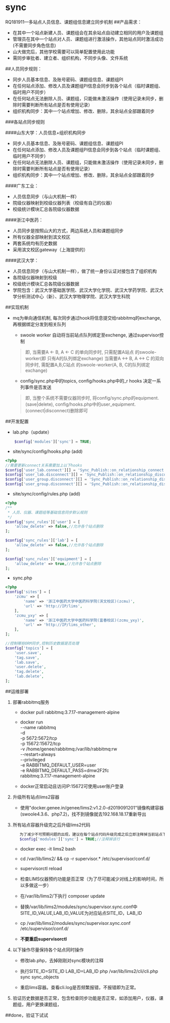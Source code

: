 # sync
RQ181911—多站点人员信息、课题组信息建立同步机制
##产品需求：
* 在其中一个站点新建人员、课题组会在其余站点自动建立相同的用户及课题组
* 管理员在其中一个站点对人员、课题组进行激活操作，其他站点同时激活成功(不需要同步角色信息)
* 山大做完后，其他学校需要可以简单配置使用此功能
* 需同步审批者、建立者、组织机构，不同步头像、文件系统

##人员同步规则：
* 同步人员基本信息、及账号密码、课题组信息、课题组PI
* 在任何站点添加、修改人员及课题组PI信息会同步到各个站点（临时课题组、临时用户不同步）
* 在任何站点无法删除人员、课题组，只能做未激活操作（使用记录未同步，删除时需要判断所有站点是否有使用记录）
* 组织机构同步：其中一个站点增加、修改、删除，其余站点全部跟着同步

###各站点同步规则

####山东大学：人员信息+组织机构同步
* 同步人员基本信息、及账号密码、课题组信息、课题组PI
* 在任何站点添加、修改人员及课题组PI信息会同步到各个站点（临时课题组、临时用户不同步）
* 在任何站点无法删除人员、课题组，只能做未激活操作（使用记录未同步，删除时需要判断所有站点是否有使用记录）
* 组织机构同步：其中一个站点增加、修改、删除，其余站点全部跟着同步

####广东工业：
* 人员信息同步（与山大机制一样）
* 院级仪器映射到校级仪器列表（校级有自己的仪器）
* 校级统计模块汇总各院级仪器数据

####浙江中医药：
* 人员同步是按照山大的方式，两边系统人员和课题组同步
* 所有仪器全部映射到滨文校区
* 两套系统均有历史数据
* 采用滨文校区gateway（上海提供的）

####武汉大学：
* 人员信息同步（与山大机制一样），做了统一身份认证对接包含了组织机构
* 各院级仪器映射到校级
* 校级统计模块汇总各院级仪器数据
* 学院包含：武汉大学基础医学院、武汉大学化学院、武汉大学药学院、武汉大学分析测试中心（新）、武汉大学物理学院、武汉大学生科院

##实现机制
* mq为单向通信机制, 每次同步通过hook将信息提交给rabbitmq的exchange, 再根据绑定分发到相关队列
  * swoole worker 自动将当前站点队列绑定至exchenge, 通过supervisor控制
  > 即, 当需要A <- B, A <- C 的单向同步时, 只需配置A站点 的swoole-worker(即 只有A的队列绑定exchange)
  > 当需要A <-> B, A <-> C 的双向同步时, 需配置A,B,C站点 的swoole-worker(A, B, C的队列绑定exchange)
  
  * config/sync.php中的topics, config/hooks.php中的_r hooks 决定一系列事件是否发送
  > 即, 当整个系统不需要仪器同步时, 将config/sync.php的equipment.(save|delete), config/hooks.php中的user_equipment.(connect|disconnect)删除即可

##开发配置

* lab.php（update）
```php
    $config['modules']['sync'] = TRUE;
```
* site/sync/config/hooks.php (add)
```php
<?php
//需要更新connect关系需要加上以下hooks
$config['user_lab.connect'][] = 'Sync_Publish::on_relationship_connect';
$config['user_lab.disconnect'][] = 'Sync_Publish::on_relationship_disconnect';
$config['user_group.disconnect'][] = 'Sync_Publish::on_relationship_disconnect';
$config['user_group.disconnect'][] = 'Sync_Publish::on_relationship_disconnect';
```

* site/sync/config/rules.php (add)
```php
<?php
/**
 * 人员、仪器、课题组等基础信息同步默认规则
 */
$config['sync_rules']['user'] = [
    'allow_delete' => false,//允许各个站点删除
];

$config['sync_rules']['lab'] = [
    'allow_delete' => false,//允许各个站点删除
];

$config['sync_rules']['equipment'] = [
    'allow_delete' => true,//允许各个站点删除
];

```

* sync.php
```php
<?php
$config['sites'] = [
    'zcmu' => [
        'name' => '浙江中医药大学中医药科学院(滨文校区)(zcmu)',
        'url' => 'http://IP/lims',
    ],
    'zcmu_yxy' => [
        'name' => '浙江中医药大学中医药科学院(富春校区)(zcmu_yxy)',
        'url' => 'http://IP/lims_other',
    ],
];

//控制哪些ORM同步,控制历史数据是否处理
$config['topics'] = [
    'user.save',
    'tag.save',
    'lab.save',
    'user.delete',
    'tag.delete',
    'lab.delete',
];

```
##运维部署

1. 部署rabbitmq服务
  
    - docker pull rabbitmq:3.7.17-management-alpine

    - docker run \
    --name rabbitmq \
    -d \
    -p 5672:5672/tcp \
    -p 15672:15672/tcp \
    -v /home/genee/rabbitmq:/var/lib/rabbitmq:rw \
    --restart=always \
    --privileged \
    -e RABBITMQ_DEFAULT_USER=user \
    -e RABBITMQ_DEFAULT_PASS=dmw2F2fc \
     rabbitmq:3.7.17-management-alpine
     
    - docker正常启动且访问IP:15672可使用user账户登录

2. 升级所有站点lims2容器

    - 使用"docker.genee.in/genee/lims2:v1.2.0-d2019091201"镜像构建容器(swoole4.3.6、php7.2)，找不到镜像就去192.168.18.17重新导出

3. 所有站点容器升级完之后升级lims2代码

    ```php
       为了减少不可预期问题的出现，建议在每个站点代码升级完成之后立即注释掉当前站点下config/lab.php的sync模块
       $config['modules']['sync'] = TRUE;//注释掉该行
    ```
    - docker exec -it lims2 bash
    
    - cd /var/lib/lims2/ && cp -r supervisor.*  /etc/supervisor/conf.d/
    
    - supervisorctl reload
    
    - 检查LIMS仪器预约功能是否正常（为了尽可能减少对线上的影响时间，所以多做这一步）
    
    - 在/var/lib/lims2/下执行 composer update
    
    - 替换/var/lib/lims2/modules/sync/supervisor.sync.conf中SITE_ID_VALUE,LAB_ID_VALUE为对应站点SITE_ID，LAB_ID
    
    - cp /var/lib/lims2/modules/sync/supervisor.sync.conf /etc/supervisor/conf.d/
    
    - **不要重启supervisorctl**
   
4. 以下操作尽量保持各个站点同时操作 

    - 修改lab.php，去掉刚刚对sync模块的注释 

    - 执行SITE_ID=SITE_ID LAB_ID=LAB_ID php /var/lib/lims2/cli/cli.php sync sync_objects

    - 重启lims容器。查看cli.log是否频繁报错，不报错即为正常。

5. 验证历史数据是否正常，包含检查同步功能是否正常，如添加用户，仪器，课题组，用户更换课题组，



##done，验证下试试
